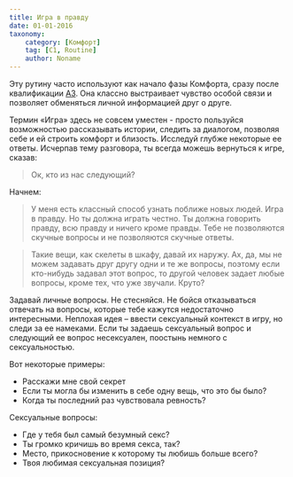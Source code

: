 ```yaml
---
title: Игра в правду
date: 01-01-2016
taxonomy:
    category: [Комфорт]
	tag: [C1, Routine]
	author: Noname
---
```


Эту рутину часто используют как начало фазы Комфорта, сразу после квалификации [A3](/taxonomy?name=tag&val=A3). Она классно выстраивает чувство особой связи и позволяет обменяться личной информацией друг о друге. 

Термин «Игра» здесь не совсем уместен - просто пользуйся возможностью рассказывать истории, следить за диалогом, позволяя себе и ей строить комфорт и близость. Исследуй глубже некоторые ее ответы. Исчерпав тему разговора, ты всегда можешь вернуться к игре, сказав:

> Ок, кто из нас следующий?

Начнем:

> У меня есть классный способ узнать поближе новых людей. Игра в правду. Но ты должна играть честно. Ты должна говорить правду, всю правду и ничего кроме правды. Тебе не позволяются скучные вопросы и не позволяются скучные ответы. 

> Такие вещи, как скелеты в шкафу, давай их наружу. Ах, да, мы не можем задавать друг другу одни и те же вопросы, поэтому если кто-нибудь задавал этот вопрос, то другой человек задает любые вопросы, кроме тех, что уже звучали. Круто?

Задавай личные вопросы. Не стесняйся. Не бойся отказываться отвечать на вопросы, которые тебе кажутся недостаточно интересными. Неплохая идея – ввести сексуальный контекст в игру, но следи за ее намеками. Если ты задаешь сексуальный вопрос и следующий ее вопрос несексуален, поостынь немного с сексуальностью.

Вот некоторые примеры:
* Расскажи мне свой секрет
* Если ты могла бы изменить в себе одну вещь, что это бы было?
* Когда ты последний раз чувствовала ревность?

Сексуальные вопросы:
* Где у тебя был самый безумный секс?
* Ты громко кричишь во время секса, так?
* Место, прикосновение к которому ты любишь больше всего?
* Твоя любимая сексуальная позиция?